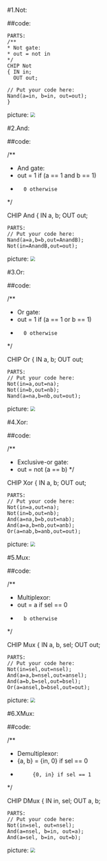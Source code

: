 #1.Not:

##code:

    PARTS: 
    /**
    * Not gate:
    * out = not in
    */ 
    CHIP Not 
    { IN in;
      OUT out;
    
    // Put your code here:
    Nand(a=in, b=in, out=out);
    }
    
picture:
<img src="/LeanaVScode/co109a/01/picture1/Not.jpg" style="zoom:70%" />

#2.And:

##code:

/**
 * And gate: 
 * out = 1 if (a == 1 and b == 1)
 *       0 otherwise
 */

CHIP And {
    IN a, b;
    OUT out;

    PARTS:
    // Put your code here:
    Nand(a=a,b=b,out=AnandB);
    Not(in=AnandB,out=out);
    
picture:
<img src="‪D:\LeanaVScode\co109a\01\picture1\And.jpg" style="zoom:70%" />

#3.Or:

##code:

 /**
 * Or gate:
 * out = 1 if (a == 1 or b == 1)
 *       0 otherwise
 */

CHIP Or {
    IN a, b;
    OUT out;

    PARTS:
    // Put your code here:
    Not(in=a,out=na);
    Not(in=b,out=nb);
    Nand(a=na,b=nb,out=out);
    
picture:
<img src="‪D:\LeanaVScode\co109a\01\picture1\Or.jpg" style="zoom:70%" />

#4.Xor:

##code:

/**
 * Exclusive-or gate:
 * out = not (a == b)
 */

CHIP Xor {
    IN a, b;
    OUT out;

    PARTS:
    // Put your code here:
    Not(in=a,out=na);
    Not(in=b,out=nb);
    And(a=na,b=b,out=nab);
    And(a=a,b=nb,out=anb);
    Or(a=nab,b=anb,out=out);
    
picture:
<img src="‪D:\LeanaVScode\co109a\01\picture1\Xor.jpg" style="zoom:70%" />

#5.Mux:

##code:

/** 
 * Multiplexor:
 * out = a if sel == 0
 *       b otherwise
 */

CHIP Mux {
    IN a, b, sel;
    OUT out;

    PARTS:
    // Put your code here:
    Not(in=sel,out=nsel);
    And(a=a,b=nsel,out=ansel);
    And(a=b,b=sel,out=bsel);
    Or(a=ansel,b=bsel,out=out); 
    
picture:
<img src="‪D:\LeanaVScode\co109a\01\picture1\Mux.jpg" style="zoom:70%" />

#6.XMux:

##code:

/**
 * Demultiplexor:
 * {a, b} = {in, 0} if sel == 0
 *          {0, in} if sel == 1
 */

CHIP DMux {
    IN in, sel;
    OUT a, b;

    PARTS:
    // Put your code here:
    Not(in=sel, out=nsel);
    And(a=nsel, b=in, out=a);
    And(a=sel, b=in, out=b);
    
picture:
<img src="‪D:\LeanaVScode\co109a\01\picture1\DMux.jpg" style="zoom:70%" />
    
